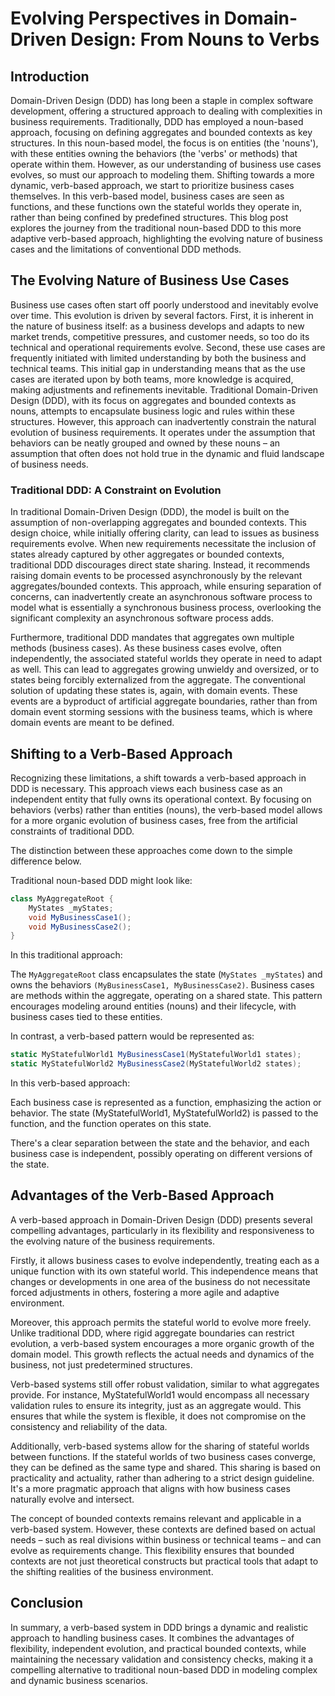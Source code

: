 # Evolving Perspectives in Domain-Driven Design: From Nouns to Verbs

## Introduction
Domain-Driven Design (DDD) has long been a staple in complex software development, offering a structured approach to dealing with complexities in business requirements. Traditionally, DDD has employed a noun-based approach, focusing on defining aggregates and bounded contexts as key structures. In this noun-based model, the focus is on entities (the 'nouns'), with these entities owning the behaviors (the 'verbs' or methods) that operate within them. However, as our understanding of business use cases evolves, so must our approach to modeling them. Shifting towards a more dynamic, verb-based approach, we start to prioritize business cases themselves. In this verb-based model, business cases are seen as functions, and these functions own the stateful worlds they operate in, rather than being confined by predefined structures. This blog post explores the journey from the traditional noun-based DDD to this more adaptive verb-based approach, highlighting the evolving nature of business cases and the limitations of conventional DDD methods.

## The Evolving Nature of Business Use Cases
Business use cases often start off poorly understood and inevitably evolve over time. This evolution is driven by several factors. First, it is inherent in the nature of business itself: as a business develops and adapts to new market trends, competitive pressures, and customer needs, so too do its technical and operational requirements evolve. Second, these use cases are frequently initiated with limited understanding by both the business and technical teams. This initial gap in understanding means that as the use cases are iterated upon by both teams, more knowledge is acquired, making adjustments and refinements inevitable. Traditional Domain-Driven Design (DDD), with its focus on aggregates and bounded contexts as nouns, attempts to encapsulate business logic and rules within these structures. However, this approach can inadvertently constrain the natural evolution of business requirements. It operates under the assumption that behaviors can be neatly grouped and owned by these nouns – an assumption that often does not hold true in the dynamic and fluid landscape of business needs.

### Traditional DDD: A Constraint on Evolution
In traditional Domain-Driven Design (DDD), the model is built on the assumption of non-overlapping aggregates and bounded contexts. This design choice, while initially offering clarity, can lead to issues as business requirements evolve. When new requirements necessitate the inclusion of states already captured by other aggregates or bounded contexts, traditional DDD discourages direct state sharing. Instead, it recommends raising domain events to be processed asynchronously by the relevant aggregates/bounded contexts. This approach, while ensuring separation of concerns, can inadvertently create an asynchronous software process to model what is essentially a synchronous business process, overlooking the significant complexity an asynchronous software process adds.

Furthermore, traditional DDD mandates that aggregates own multiple methods (business cases). As these business cases evolve, often independently, the associated stateful worlds they operate in need to adapt as well. This can lead to aggregates growing unwieldy and oversized, or to states being forcibly externalized from the aggregate. The conventional solution of updating these states is, again, with domain events. These events are a byproduct of artificial aggregate boundaries, rather than from domain event storming sessions with the business teams, which is where domain events are meant to be defined.

## Shifting to a Verb-Based Approach
Recognizing these limitations, a shift towards a verb-based approach in DDD is necessary. This approach views each business case as an independent entity that fully owns its operational context. By focusing on behaviors (verbs) rather than entities (nouns), the verb-based model allows for a more organic evolution of business cases, free from the artificial constraints of traditional DDD.

The distinction between these approaches come down to the simple difference below.

Traditional noun-based DDD might look like:
```csharp
class MyAggregateRoot {
    MyStates _myStates;
    void MyBusinessCase1();
    void MyBusinessCase2();
}
```
In this traditional approach:

The `MyAggregateRoot` class encapsulates the state (`MyStates _myStates`) and owns the behaviors `(MyBusinessCase1, MyBusinessCase2)`. Business cases are methods within the aggregate, operating on a shared state. This pattern encourages modeling around entities (nouns) and their lifecycle, with business cases tied to these entities.

In contrast, a verb-based pattern would be represented as:
```csharp
static MyStatefulWorld1 MyBusinessCase1(MyStatefulWorld1 states);
static MyStatefulWorld2 MyBusinessCase2(MyStatefulWorld2 states);
```
In this verb-based approach:

Each business case is represented as a function, emphasizing the action or behavior.
The state (MyStatefulWorld1, MyStatefulWorld2) is passed to the function, and the function operates on this state.

There's a clear separation between the state and the behavior, and each business case is independent, possibly operating on different versions of the state.

## Advantages of the Verb-Based Approach
A verb-based approach in Domain-Driven Design (DDD) presents several compelling advantages, particularly in its flexibility and responsiveness to the evolving nature of the business requirements. 

Firstly, it allows business cases to evolve independently, treating each as a unique function with its own stateful world. This independence means that changes or developments in one area of the business do not necessitate forced adjustments in others, fostering a more agile and adaptive environment.

Moreover, this approach permits the stateful world to evolve more freely. Unlike traditional DDD, where rigid aggregate boundaries can restrict evolution, a verb-based system encourages a more organic growth of the domain model. This growth reflects the actual needs and dynamics of the business, not just predetermined structures.

Verb-based systems still offer robust validation, similar to what aggregates provide. For instance, MyStatefulWorld1 would encompass all necessary validation rules to ensure its integrity, just as an aggregate would. This ensures that while the system is flexible, it does not compromise on the consistency and reliability of the data.

Additionally, verb-based systems allow for the sharing of stateful worlds between functions. If the stateful worlds of two business cases converge, they can be defined as the same type and shared. This sharing is based on practicality and actuality, rather than adhering to a strict design guideline. It's a more pragmatic approach that aligns with how business cases naturally evolve and intersect.

The concept of bounded contexts remains relevant and applicable in a verb-based system. However, these contexts are defined based on actual needs – such as real divisions within business or technical teams – and can evolve as requirements change. This flexibility ensures that bounded contexts are not just theoretical constructs but practical tools that adapt to the shifting realities of the business environment.

## Conclusion
In summary, a verb-based system in DDD brings a dynamic and realistic approach to handling business cases. It combines the advantages of flexibility, independent evolution, and practical bounded contexts, while maintaining the necessary validation and consistency checks, making it a compelling alternative to traditional noun-based DDD in modeling complex and dynamic business scenarios.